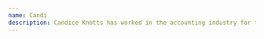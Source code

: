 ```yaml
---
name: Candi
description: Candice Knotts has worked in the accounting industry for the past 20 years. When Charlie Falletta introduced her to the world of food dehydrating three years ago she became an instant fan and has been dehydrating ever since! The combination of providing healthy snacks and giving back to the community is the reason why she believes so strongly in Blue Hen Treats mission. 
---
```

